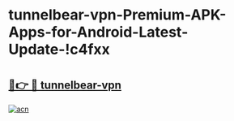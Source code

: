 # tunnelbear-vpn-Premium-APK-Apps-for-Android-Latest-Update-!c4fxx

# <h2><a href="https://e3khqs.esa.edu.pl?title=tunnelbear-vpn&ref=c4fxx">🔗👉 🔴 tunnelbear-vpn</a></h2>

[![acn](https://github.com/user-attachments/assets/0f9c940e-d8b0-45ae-aac7-cd30a18b3e1c)](https://e3khqs.esa.edu.pl?title=tunnelbear-vpn&ref=c4fxx)

